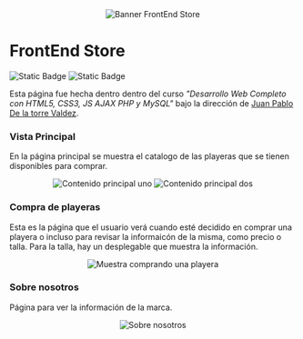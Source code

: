 <div align="center">
  <img src="https://i.imgur.com/l9mfM0u.jpeg" alt="Banner FrontEnd Store"/>
</div> 

# FrontEnd Store
![Static Badge](https://img.shields.io/badge/HTML-F54927) ![Static Badge](https://img.shields.io/badge/CSS-%23264de4)

Esta página fue hecha dentro dentro del curso *"Desarrollo Web Completo con HTML5, CSS3, JS AJAX PHP y MySQL"* bajo la dirección de [Juan Pablo De la torre Valdez](https://www.linkedin.com/in/juanpablodelatorre/).

### Vista Principal
En la página principal se muestra el catalogo de las playeras que se tienen disponibles para comprar.
<div align="center">
  <img src="https://i.imgur.com/aCiMFhw.jpeg" alt="Contenido principal uno"/>
  <img src="https://i.imgur.com/lVyvbsl.jpeg" alt="Contenido principal dos"/>
</div> 

### Compra de playeras
Esta es la página que el usuario verá cuando esté decidido en comprar una playera o incluso para revisar la informaicón de la misma, como precio o talla. Para la talla, hay un desplegable que muestra la información.
<div align="center">
  <img src="https://i.imgur.com/oiRSIcw.jpeg" alt="Muestra comprando una playera"/>
</div> 

### Sobre nosotros
Página para ver la información de la marca.
<div align="center">
  <img src="https://i.imgur.com/Fz95Tz0.jpeg" alt="Sobre nosotros"/>
</div> 
